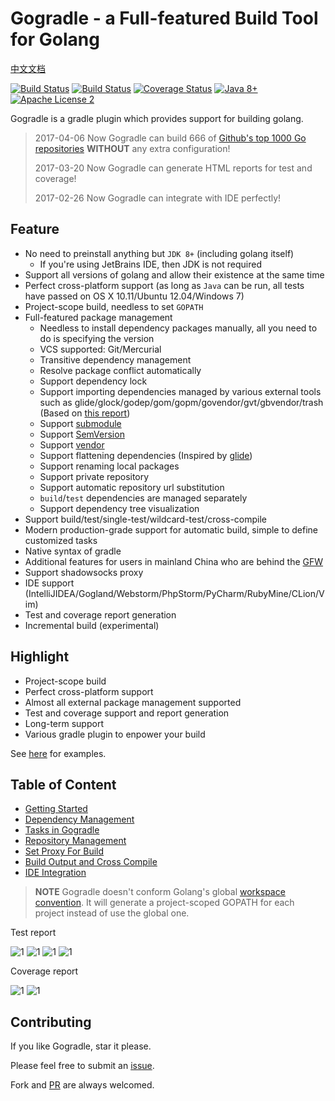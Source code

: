 # Gogradle - a Full-featured Build Tool for Golang

[中文文档](./README_CN.md)

[![Build Status](https://travis-ci.org/blindpirate/gogradle.svg?branch=master)](https://travis-ci.org/blindpirate/gogradle)
[![Build Status](https://ci.appveyor.com/api/projects/status/github/blindpirate/gogradle?branch=master&svg=true)](https://ci.appveyor.com/api/projects/status/github/blindpirate/gogradle?branch=master&svg=true)
[![Coverage Status](https://coveralls.io/repos/github/blindpirate/gogradle/badge.svg?branch=master)](https://coveralls.io/github/blindpirate/gogradle?branch=master)
[![Java 8+](https://img.shields.io/badge/java-8+-4c7e9f.svg)](http://java.oracle.com)
[![Apache License 2](https://img.shields.io/badge/license-APL2-blue.svg)](http://www.apache.org/licenses/LICENSE-2.0.txt)

Gogradle is a gradle plugin which provides support for building golang.

> 2017-04-06 Now Gogradle can build 666 of [Github's top 1000 Go repositories](http://github-rank.com/star?language=Go) **WITHOUT** any extra configuration!
>
> 2017-03-20 Now Gogradle can generate HTML reports for test and coverage! 
>
> 2017-02-26 Now Gogradle can integrate with IDE perfectly!

## Feature

- No need to preinstall anything but `JDK 8+` (including golang itself)
  - If you're using JetBrains IDE, then JDK is not required
- Support all versions of golang and allow their existence at the same time
- Perfect cross-platform support (as long as `Java` can be run, all tests have passed on OS X 10.11/Ubuntu 12.04/Windows 7)
- Project-scope build, needless to set `GOPATH`
- Full-featured package management
  - Needless to install dependency packages manually, all you need to do is specifying the version
  - VCS supported: Git/Mercurial
  - Transitive dependency management
  - Resolve package conflict automatically
  - Support dependency lock
  - Support importing dependencies managed by various external tools such as glide/glock/godep/gom/gopm/govendor/gvt/gbvendor/trash (Based on [this report](https://github.com/blindpirate/report-of-go-package-management-tool))
  - Support [submodule](https://git-scm.com/book/en/v2/Git-Tools-Submodules)
  - Support [SemVersion](http://semver.org/)
  - Support [vendor](https://docs.google.com/document/d/1Bz5-UB7g2uPBdOx-rw5t9MxJwkfpx90cqG9AFL0JAYo)
  - Support flattening dependencies (Inspired by [glide](https://github.com/Masterminds/glide))
  - Support renaming local packages
  - Support private repository
  - Support automatic repository url substitution
  - `build`/`test` dependencies are managed separately
  - Support dependency tree visualization
- Support build/test/single-test/wildcard-test/cross-compile
- Modern production-grade support for automatic build, simple to define customized tasks
- Native syntax of gradle
- Additional features for users in mainland China who are behind the [GFW](https://en.wikipedia.org/wiki/Great_Firewall)
- Support shadowsocks proxy 
- IDE support (IntelliJIDEA/Gogland/Webstorm/PhpStorm/PyCharm/RubyMine/CLion/Vim)
- Test and coverage report generation
- Incremental build (experimental)

## Highlight

- Project-scope build
- Perfect cross-platform support
- Almost all external package management supported
- Test and coverage support and report generation
- Long-term support
- Various gradle plugin to enpower your build

See [here](https://github.com/gogradle/samples) for examples.


## Table of Content

- [Getting Started](./docs/getting-started.md)
- [Dependency Management](./docs/dependency-management.md)
- [Tasks in Gogradle](./docs/tasks.md)
- [Repository Management](./docs/repository-management.md)
- [Set Proxy For Build](./docs/proxy.md)
- [Build Output and Cross Compile](./docs/cross-compile.md)
- [IDE Integration](./docs/ide.md)

> **NOTE** Gogradle doesn't conform Golang's global [workspace convention](https://golang.org/doc/code.html#Workspaces). It will generate a project-scoped GOPATH for each project instead of use the global one.

Test report

![1](https://raw.githubusercontent.com/blindpirate/gogradle/master/docs/images/index.png)
![1](https://raw.githubusercontent.com/blindpirate/gogradle/master/docs/images/classes.png)
![1](https://raw.githubusercontent.com/blindpirate/gogradle/master/docs/images/packages.png)
![1](https://raw.githubusercontent.com/blindpirate/gogradle/master/docs/images/failedtest.png)

Coverage report

![1](https://raw.githubusercontent.com/blindpirate/gogradle/master/docs/images/coverage.png)
![1](https://raw.githubusercontent.com/blindpirate/gogradle/master/docs/images/coveragepackage.png)

## Contributing

If you like Gogradle, star it please.

Please feel free to submit an [issue](https://github.com/blindpirate/gogradle/issues/new).

Fork and [PR](https://github.com/blindpirate/gogradle/pulls) are always welcomed.
